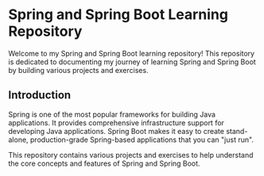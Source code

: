# Spring and Spring Boot Learning Repository

Welcome to my Spring and Spring Boot learning repository! This repository is dedicated to documenting my journey of learning Spring and Spring Boot by building various projects and exercises.


## Introduction

Spring is one of the most popular frameworks for building Java applications. It provides comprehensive infrastructure support for developing Java applications. Spring Boot makes it easy to create stand-alone, production-grade Spring-based applications that you can "just run". 

This repository contains various projects and exercises to help understand the core concepts and features of Spring and Spring Boot.
